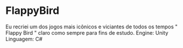 # FlappyBird
Eu recriei um dos jogos mais icônicos e viciantes de todos os tempos " Flappy Bird " claro como sempre para fins de estudo. Engine: Unity Linguagem: C# 
